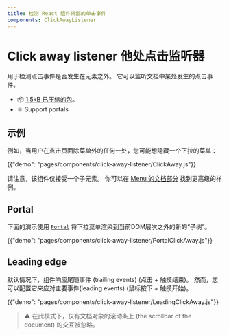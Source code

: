 ```yaml
---
title: 检测 React 组件外部的单击事件
components: ClickAwayListener
---
```


# Click away listener 他处点击监听器

<p class="description">用于检测点击事件是否发生在元素之外。 它可以监听文档中某处发生的点击事件。</p>

- 📦 [1.5kB 已压缩的包](/size-snapshot)。
- ⚛️ Support portals

## 示例

例如，当用户在点击页面除菜单外的任何一处，您可能想隐藏一个下拉的菜单：

{{"demo": "pages/components/click-away-listener/ClickAway.js"}}

请注意，该组件仅接受一个子元素。 你可以在 [Menu 的文档部分](/components/menus/#menulist-composition) 找到更高级的样例。

## Portal

下面的演示使用 [`Portal`](/components/portal/) 将下拉菜单渲染到当前DOM层次之外的新的“子树”。

{{"demo": "pages/components/click-away-listener/PortalClickAway.js"}}

## Leading edge

默认情况下，组件响应尾随事件 (trailing events) (点击 + 触摸结束)。 然而，您可以配置它来应对主要事件(leading events) (鼠标按下 + 触摸开始)。

{{"demo": "pages/components/click-away-listener/LeadingClickAway.js"}}

> ⚠️ 在此模式下，仅有文档对象的滚动条上 (the scrollbar of the document) 的交互被忽略。